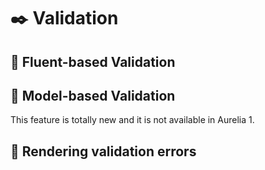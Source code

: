 # :black_nib: Validation

## :open_book: Fluent-based Validation

## :open_book: Model-based Validation

This feature is totally new and it is not available in Aurelia 1.

## :open_book: Rendering validation errors